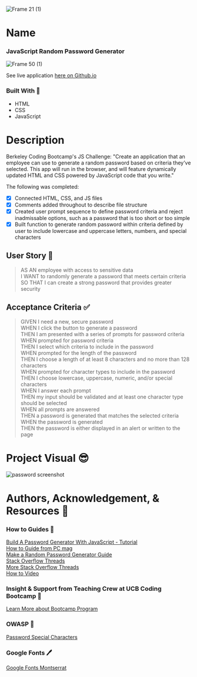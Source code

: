 ![Frame 21 (1)](https://user-images.githubusercontent.com/77648727/109901151-62645280-7c4d-11eb-933b-1e8ed6e1c76a.png)

# Name 

### JavaScript Random Password Generator     

![Frame 50 (1)](https://user-images.githubusercontent.com/77648727/109910947-0a821780-7c5e-11eb-85fb-acec0eca3e5f.png)



See live application [here on Github.io](https://sarahdurks.github.io/new-password-generator/)

### Built With :toolbox: 
- HTML
- CSS
- JavaScript

# Description 
Berkeley Coding Bootcamp's JS Challenge: "Create an application that an employee can use to generate a random password based on criteria they’ve selected. This app will run in the browser, and will feature dynamically updated HTML and CSS powered by JavaScript code that you write."

The following was completed:

- [x] Connected HTML, CSS, and JS files 
- [x] Comments added throughout to describe file structure
- [x] Created user prompt sequence to define password criteria and reject inadmissable options, such as a password that is too short or too simple
- [x] Built function to generate random password within criteria defined by user to include lowercase and uppercase letters, numbers, and special characters

## User Story :book:

> AS AN employee with access to sensitive data   
> I WANT to randomly generate a password that meets certain criteria   
> SO THAT I can create a strong password that provides greater security   

## Acceptance Criteria :white_check_mark:

> GIVEN I need a new, secure password   
> WHEN I click the button to generate a password   
> THEN I am presented with a series of prompts for password criteria   
> WHEN prompted for password criteria   
> THEN I select which criteria to include in the password   
> WHEN prompted for the length of the password   
> THEN I choose a length of at least 8 characters and no more than 128 characters   
> WHEN prompted for character types to include in the password   
> THEN I choose lowercase, uppercase, numeric, and/or special characters   
> WHEN I answer each prompt   
> THEN my input should be validated and at least one character type should be selected   
> WHEN all prompts are answered   
> THEN a password is generated that matches the selected criteria   
> WHEN the password is generated   
> THEN the password is either displayed in an alert or written to the page   


# Project Visual :sunglasses:
![password screenshot](https://user-images.githubusercontent.com/77648727/107857610-325f2780-6de4-11eb-91df-2ca8d9d4fb73.png)

# Authors, Acknowledgement, & Resources :handshake:

### How to Guides :pencil:
[Build A Password Generator With JavaScript - Tutorial](https://www.youtube.com/watch?v=iKo9pDKKHnc)  
[How to Guide from PC mag](https://www.pcmag.com/how-to/how-to-create-a-random-password-generator)    
[Make a Random Password Generator Guide](https://junilearning.com/blog/coding-projects/make-a-java-random-password-generator/)    
[Stack Overflow Threads](https://stackoverflow.com/questions/1497481/javascript-password-generator)   
[More Stack Overflow Threads](https://stackoverflow.com/questions/28970925/basic-javascript-password-generator)   
[How to Video](https://www.youtube.com/watch?v=duNmhKgtcsI&ab_channel=TraversyMedia)

### Insight & Support from Teaching Crew at UCB Coding Bootcamp :tada:
[Learn More about Bootcamp Program](https://bootcamp.berkeley.edu/coding/) 

### OWASP :key:
[Password Special Characters](https://owasp.org/www-community/password-special-characters)

### Google Fonts :pen:
[Google Fonts Montserrat](https://fonts.google.com/specimen/Montserrat?preview.text_type=custom)

